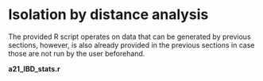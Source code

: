 
# Isolation by distance analysis

The provided R script operates on data that can be generated by previous sections, however, is also already provided in the previous sections in case those are not run by the user beforehand.

**a21_IBD_stats.r**
